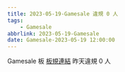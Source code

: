 ```yaml
---
title: 2023-05-19-Gamesale 違規 0 人
tags:
    - Gamesale
abbrlink: 2023-05-19-Gamesale
date: Gamesale-2023-05-19 12:00:00
---
```

Gamesale 板 [板規連結](https://www.ptt.cc/bbs/Gossiping/M.1637425085.A.07D.html)
昨天違規 0 人
